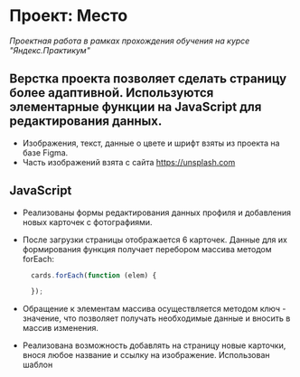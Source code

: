 # Проект: Место
*Проектная работа в рамках прохождения обучения на курсе "Яндекс.Практикум"*

## Верстка проекта позволяет сделать страницу более адаптивной. Используются элементарные функции на JavaScript для редактирования данных.

* Изображения, текст, данные о цвете и шрифт взяты из проекта на базе Figma.
* Часть изображений взята с сайта https://unsplash.com 

## JavaScript

* Реализованы формы редактирования данных профиля и добавления новых карточек с фотографиями. 
* После загрузки страницы отображается 6 карточек. Данные для их формирования функция получает перебором массива методом forEach:

  ```JavaScript
    cards.forEach(function (elem) {
  
    });
  ```
* Обращение к элементам массива осуществляется методом ключ - значение, что позволяет получать необходимые данные и вносить в массив изменения.

* Реализована возможность добавлять на страницу новые карточки, внося любое название и ссылку на изображение. Использован шаблон <template> с последующим копированием данных .cloneNode() и их редактированием:
  
* Реализована возможность удаления элементов методами .remove() и .closest(): 
 
Ссылка на проект:
  https://dmitry-dudarev.github.io/mesto/
